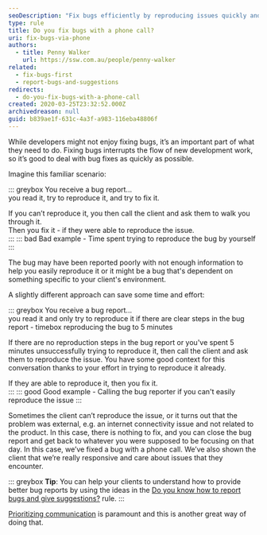 ```yaml
---
seoDescription: "Fix bugs efficiently by reproducing issues quickly and consulting clients only when necessary to resolve problems."
type: rule
title: Do you fix bugs with a phone call?
uri: fix-bugs-via-phone
authors:
  - title: Penny Walker
    url: https://ssw.com.au/people/penny-walker
related:
  - fix-bugs-first
  - report-bugs-and-suggestions
redirects:
  - do-you-fix-bugs-with-a-phone-call
created: 2020-03-25T23:32:52.000Z
archivedreason: null
guid: b839ae1f-631c-4a3f-a983-116eba48806f
---
```


While developers might not enjoy fixing bugs, it’s an important part of what they need to do. Fixing bugs interrupts the flow of new development work, so it’s good to deal with bug fixes as quickly as possible. 

<!--endintro-->

Imagine this familiar scenario:

::: greybox
You receive a bug report...   
you read it, try to reproduce it, and try to fix it.   

If you can’t reproduce it, you then call the client and ask them to walk you through it.   
Then you fix it - if they were able to reproduce the issue.  
:::
::: bad
Bad example - Time spent trying to reproduce the bug by yourself
:::

The bug may have been reported poorly with not enough information to help you easily reproduce it or it might be a bug that's dependent on something specific to your client's environment.

A slightly different approach can save some time and effort:

::: greybox
You receive a bug report...    
you read it and only try to reproduce it if there are clear steps in the bug report - timebox reproducing the bug to 5 minutes

If there are no reproduction steps in the bug report or you've spent 5 minutes unsuccessfully trying to reproduce it, then call the client and ask them to reproduce the issue. You have some good context for this conversation thanks to your effort in trying to reproduce it already.

If they are able to reproduce it, then you fix it.   
:::
::: good
Good example - Calling the bug reporter if you can't easily reproduce the issue
:::

Sometimes the client can’t reproduce the issue, or it turns out that the problem was external, e.g. an internet connectivity issue and not related to the product. In this case, there is nothing to fix, and you can close the bug report and get back to whatever you were supposed to be focusing on that day. In this case, we’ve fixed a bug with a phone call. We’ve also shown the client that we’re really responsive and care about issues that they encounter. 

::: greybox
**Tip**: You can help your clients to understand how to provide better bug reports by using the ideas in the
[Do you know how to report bugs and give suggestions?](/report-bugs-and-suggestions) rule.
:::

[Prioritizing communication](/make-yourself-available-on-different-communication-channels) is paramount and this is another great way of doing that.
